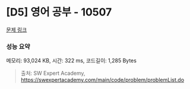 # [D5] 영어 공부 - 10507 

[문제 링크](https://swexpertacademy.com/main/code/problem/problemDetail.do?contestProbId=AXNQOb3avD0DFAXS) 

### 성능 요약

메모리: 93,024 KB, 시간: 322 ms, 코드길이: 1,285 Bytes



> 출처: SW Expert Academy, https://swexpertacademy.com/main/code/problem/problemList.do